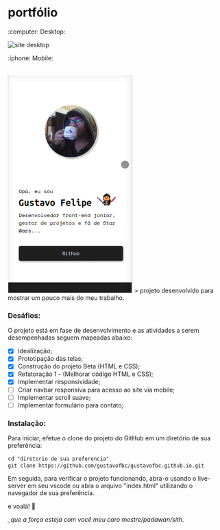 # portfólio
<p> :computer: Desktop:</p>
<img src="./images/demo/demo-v1.gif" alt="site desktop">

<p> :iphone: Mobile:</p>
<br/>
<img src="./images/demo/demo_mobile.gif" alt="site mobile">
> projeto desenvolvido para mostrar um pouco mais do meu trabalho.

### Desáfios:

O projeto está em fase de desenvolvimento e as atividades a serem desempenhadas seguem mapeadas abaixo:
- [x] Idealização;
- [x] Prototipação das telas;
- [x] Construção do projeto Beta (HTML e CSS);
- [x] Refatoração 1 - (Melhorar código HTML e CSS);
- [x] Implementar responsividade;
- [ ] Criar navbar responsiva para acesso ao site via mobile;
- [ ] Implementar scroll suave;
- [ ] Implementar formulário para contato;

### Instalação:

Para iniciar, efetue o clone do projeto do GitHub em um diretório de sua preferência:

```shell
cd "diretorio de sua preferencia"
git clone https://github.com/gustavofbc/gustavofbc.github.io.git
```

Em seguida, para verificar o projeto funcionando, abra-o usando o live-server em seu vscode ou abra o arquivo "index.html" utilizando o navegador de sua preferência.

e voalá! :tada:

<i> _que a força esteja com você meu caro mestre/padawan/sith. </i>
